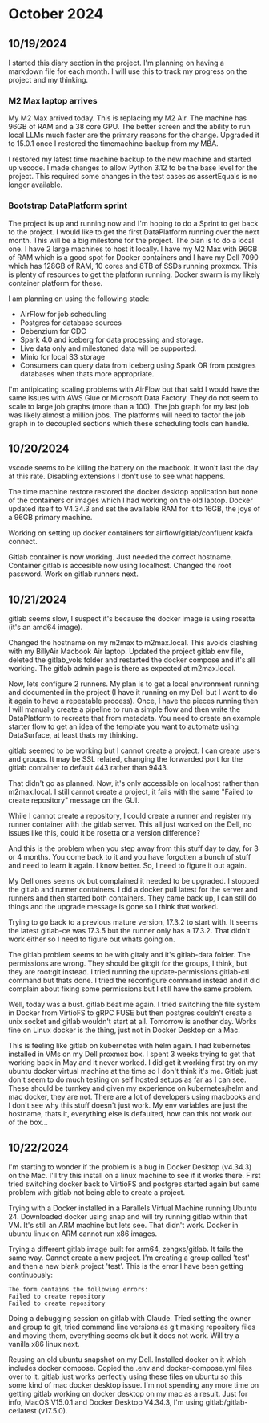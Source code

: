 # October 2024

## 10/19/2024

I started this diary section in the project. I'm planning on having a markdown file for each month. I will use this to track my progress on the project and my thinking.

### M2 Max laptop arrives

My M2 Max arrived today. This is replacing my M2 Air. The machine has 96GB of RAM and a 38 core GPU. The better screen
and the ability to run local LLMs much faster are the primary reasons for the change. Upgraded it to 15.0.1 once I restored the timemachine
backup from my MBA.

I restored my latest time machine backup to the new machine and started up vscode. I made changes to allow Python 3.12 to be the base
level for the project. This required some changes in the test cases as assertEquals is no longer available.

### Bootstrap DataPlatform sprint

The project is up and running now and I'm hoping to do a Sprint to get back to the project. I would like to get the first DataPlatform running over the next month. This will be a big milestone for the project. The plan is to do a local one. I have 2 large machines to host it locally. I have my M2 Max
with 96GB of RAM which is a good spot for Docker containers and I have my Dell 7090 which has 128GB of RAM, 10 cores and 8TB of SSDs running proxmox. This
is plenty of resources to get the platform running. Docker swarm is my likely container platform for these.

I am planning on using the following stack:

* AirFlow for job scheduling
* Postgres for database sources
* Debenzium for CDC
* Spark 4.0 and iceberg for data processing and storage.
* Live data only and milestoned data will be supported.
* Minio for local S3 storage
* Consumers can query data from iceberg using Spark OR from postgres databases when thats more appropriate.

I'm antipicating scaling problems with AirFlow but that said I would have the same issues with AWS Glue or Microsoft Data Factory. They do not seem
to scale to large job graphs (more than a 100). The job graph for my last job was likely almost a million jobs. The platforms will need to factor
the job graph in to decoupled sections which these scheduling tools can handle.

## 10/20/2024

vscode seems to be killing the battery on the macbook. It won't last the day at this rate. Disabling extensions I don't use to see what happens.

The time machine restore restored the docker desktop application but none of the containers or images which I had working on the old laptop. Docker updated itself
to V4.34.3 and set the available RAM for it to 16GB, the joys of a 96GB primary machine.

Working on setting up docker containers for airflow/gitlab/confluent kakfa connect.

Gitlab container is now working. Just needed the correct hostname. Container gitlab is accesible now using localhost. Changed the root
password. Work on gitlab runners next.

## 10/21/2024

gitlab seems slow, I suspect it's because the docker image is using rosetta (it's an amd64 image).

Changed the hostname on my m2max to m2max.local. This avoids clashing with my BillyAir Macbook Air laptop. Updated the project gitlab env file, deleted the gitlab_vols folder and restarted the docker compose and it's all working. The gitlab admin page is there as expected at m2max.local.

Now, lets configure 2 runners. My plan is to get a local environment running and documented in the project (I have it running on my Dell but I want to do it again to have a repeatable process). Once, I have the pieces running then I will manually create a pipeline to run a simple flow and then write the DataPlatform to recreate that from metadata. You need to create an example starter flow to get an idea of the template you want to automate using DataSurface, at least thats my thinking.

gitlab seemed to be working but I cannot create a project. I can create users and groups. It may be SSL related, changing the forwarded port for the gitlab container to default 443 rather than 9443.

That didn't go as planned. Now, it's only accessible on localhost rather than m2max.local. I still cannot create a project, it fails with the same "Failed to create repository" message on the GUI.

While I cannot create a repository, I could create a runner and register my runner container with the gitlab server. This all just worked on the Dell, no issues like this, could it be rosetta or a version difference?

And this is the problem when you step away from this stuff day to day, for 3 or 4 months. You come back to it and you have forgotten a bunch of stuff and need to learn it again. I know better. So, I need to figure it out again.

My Dell ones seems ok but complained it needed to be upgraded. I stopped the gitlab and runner containers. I did a docker pull latest for the server and runners and then started both containers. They came back up, I can still do things and the upgrade message is gone so I think that worked.

Trying to go back to a previous mature version, 17.3.2 to start with. It seems the latest gitlab-ce was 17.3.5 but the runner only has a 17.3.2. That didn't work either so I need to figure out whats going on.

The gitlab problem seems to be with gitaly and it's gitlab-data folder. The permissions are wrong. They should be git:git for the groups, I think, but they are root:git instead. I tried running the update-permissions gitlab-ctl command but thats done. I tried the reconfigure command instead and it did complain about fixing some permissions but I still have the same problem.

Well, today was a bust. gitlab beat me again. I tried switching the file system in Docker from VirtioFS to gRPC FUSE but then postgres couldn't create a unix socket and gitlab wouldn't start at all. Tomorrow is another day. Works fine on Linux docker is the thing, just not in Docker Desktop on a Mac.

This is feeling like gitlab on kubernetes with helm again. I had kubernetes installed in VMs on my Dell proxmox box. I spent 3 weeks trying to get that working back in May and it never worked. I did get it working first try on my ubuntu docker virtual machine at the time so I don't think it's me. Gitlab just don't seem to do much testing on self hosted setups as far as I can see. These should be turnkey and given my experience on kubernetes/helm and mac docker, they are not. There are a lot of developers using macbooks and I don't see why this stuff doesn't just work. My env variables are just the hostname, thats it, everything else is defaulted, how can this not work out of the box...

## 10/22/2024

I'm starting to wonder if the problem is a bug in Docker Desktop (v4.34.3) on the Mac. I'll try this install on a linux machine to see if it works there. First tried switching docker back to VirtioFS and postgres started again but same problem with gitlab not being able to create a project.

Trying with a Docker installed in a Parallels Virtual Machine running Ubuntu 24. Downloaded docker using snap and will try running gitlab within that VM. It's still an ARM machine but lets see. That didn't work. Docker in ubuntu linux on ARM cannot run x86 images.

Trying a different gitlab image built for arm64, zengxs/gitlab. It fails the same way. Cannot create a new project. I'm creating a group called 'test' and then a new blank project 'test'. This is the error I have been getting continuously:

``` text
The form contains the following errors:
Failed to create repository
Failed to create repository
```

Doing a debugging session on gitlab with Claude. Tried setting the owner and group to git, tried command line versions as git making repository files and moving them, everything seems ok but it does not work. Will try a vanilla x86 linux next.

Reusing an old ubuntu snapshot on my Dell. Installed docker on it which includes docker compose. Copied the .env and docker-compose.yml files over to it. gitlab just works perfectly using these files on ubuntu so this some kind of mac docker desktop issue. I'm not spending any more time on getting gitlab working on docker desktop on my mac as a result. Just for info, MacOS V15.0.1 and Docker Desktop V4.34.3, I'm using gitlab/gitlab-ce:latest (v17.5.0).


